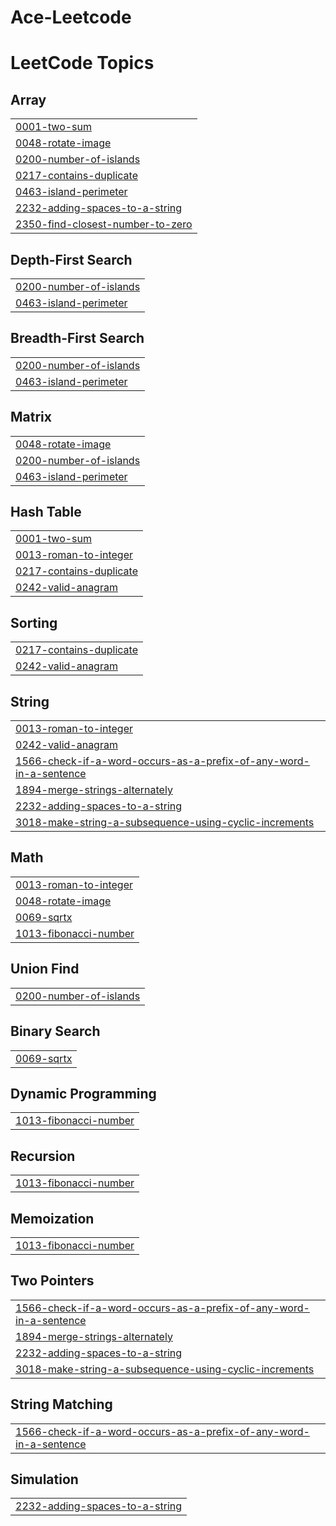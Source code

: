 # Ace-Leetcode
<!---LeetCode Topics Start-->
# LeetCode Topics
## Array
|  |
| ------- |
| [0001-two-sum](https://github.com/Aiyon860/Ace-Leetcode/tree/master/0001-two-sum) |
| [0048-rotate-image](https://github.com/Aiyon860/Ace-Leetcode/tree/master/0048-rotate-image) |
| [0200-number-of-islands](https://github.com/Aiyon860/Ace-Leetcode/tree/master/0200-number-of-islands) |
| [0217-contains-duplicate](https://github.com/Aiyon860/Ace-Leetcode/tree/master/0217-contains-duplicate) |
| [0463-island-perimeter](https://github.com/Aiyon860/Ace-Leetcode/tree/master/0463-island-perimeter) |
| [2232-adding-spaces-to-a-string](https://github.com/Aiyon860/Ace-Leetcode/tree/master/2232-adding-spaces-to-a-string) |
| [2350-find-closest-number-to-zero](https://github.com/Aiyon860/Ace-Leetcode/tree/master/2350-find-closest-number-to-zero) |
## Depth-First Search
|  |
| ------- |
| [0200-number-of-islands](https://github.com/Aiyon860/Ace-Leetcode/tree/master/0200-number-of-islands) |
| [0463-island-perimeter](https://github.com/Aiyon860/Ace-Leetcode/tree/master/0463-island-perimeter) |
## Breadth-First Search
|  |
| ------- |
| [0200-number-of-islands](https://github.com/Aiyon860/Ace-Leetcode/tree/master/0200-number-of-islands) |
| [0463-island-perimeter](https://github.com/Aiyon860/Ace-Leetcode/tree/master/0463-island-perimeter) |
## Matrix
|  |
| ------- |
| [0048-rotate-image](https://github.com/Aiyon860/Ace-Leetcode/tree/master/0048-rotate-image) |
| [0200-number-of-islands](https://github.com/Aiyon860/Ace-Leetcode/tree/master/0200-number-of-islands) |
| [0463-island-perimeter](https://github.com/Aiyon860/Ace-Leetcode/tree/master/0463-island-perimeter) |
## Hash Table
|  |
| ------- |
| [0001-two-sum](https://github.com/Aiyon860/Ace-Leetcode/tree/master/0001-two-sum) |
| [0013-roman-to-integer](https://github.com/Aiyon860/Ace-Leetcode/tree/master/0013-roman-to-integer) |
| [0217-contains-duplicate](https://github.com/Aiyon860/Ace-Leetcode/tree/master/0217-contains-duplicate) |
| [0242-valid-anagram](https://github.com/Aiyon860/Ace-Leetcode/tree/master/0242-valid-anagram) |
## Sorting
|  |
| ------- |
| [0217-contains-duplicate](https://github.com/Aiyon860/Ace-Leetcode/tree/master/0217-contains-duplicate) |
| [0242-valid-anagram](https://github.com/Aiyon860/Ace-Leetcode/tree/master/0242-valid-anagram) |
## String
|  |
| ------- |
| [0013-roman-to-integer](https://github.com/Aiyon860/Ace-Leetcode/tree/master/0013-roman-to-integer) |
| [0242-valid-anagram](https://github.com/Aiyon860/Ace-Leetcode/tree/master/0242-valid-anagram) |
| [1566-check-if-a-word-occurs-as-a-prefix-of-any-word-in-a-sentence](https://github.com/Aiyon860/Ace-Leetcode/tree/master/1566-check-if-a-word-occurs-as-a-prefix-of-any-word-in-a-sentence) |
| [1894-merge-strings-alternately](https://github.com/Aiyon860/Ace-Leetcode/tree/master/1894-merge-strings-alternately) |
| [2232-adding-spaces-to-a-string](https://github.com/Aiyon860/Ace-Leetcode/tree/master/2232-adding-spaces-to-a-string) |
| [3018-make-string-a-subsequence-using-cyclic-increments](https://github.com/Aiyon860/Ace-Leetcode/tree/master/3018-make-string-a-subsequence-using-cyclic-increments) |
## Math
|  |
| ------- |
| [0013-roman-to-integer](https://github.com/Aiyon860/Ace-Leetcode/tree/master/0013-roman-to-integer) |
| [0048-rotate-image](https://github.com/Aiyon860/Ace-Leetcode/tree/master/0048-rotate-image) |
| [0069-sqrtx](https://github.com/Aiyon860/Ace-Leetcode/tree/master/0069-sqrtx) |
| [1013-fibonacci-number](https://github.com/Aiyon860/Ace-Leetcode/tree/master/1013-fibonacci-number) |
## Union Find
|  |
| ------- |
| [0200-number-of-islands](https://github.com/Aiyon860/Ace-Leetcode/tree/master/0200-number-of-islands) |
## Binary Search
|  |
| ------- |
| [0069-sqrtx](https://github.com/Aiyon860/Ace-Leetcode/tree/master/0069-sqrtx) |
## Dynamic Programming
|  |
| ------- |
| [1013-fibonacci-number](https://github.com/Aiyon860/Ace-Leetcode/tree/master/1013-fibonacci-number) |
## Recursion
|  |
| ------- |
| [1013-fibonacci-number](https://github.com/Aiyon860/Ace-Leetcode/tree/master/1013-fibonacci-number) |
## Memoization
|  |
| ------- |
| [1013-fibonacci-number](https://github.com/Aiyon860/Ace-Leetcode/tree/master/1013-fibonacci-number) |
## Two Pointers
|  |
| ------- |
| [1566-check-if-a-word-occurs-as-a-prefix-of-any-word-in-a-sentence](https://github.com/Aiyon860/Ace-Leetcode/tree/master/1566-check-if-a-word-occurs-as-a-prefix-of-any-word-in-a-sentence) |
| [1894-merge-strings-alternately](https://github.com/Aiyon860/Ace-Leetcode/tree/master/1894-merge-strings-alternately) |
| [2232-adding-spaces-to-a-string](https://github.com/Aiyon860/Ace-Leetcode/tree/master/2232-adding-spaces-to-a-string) |
| [3018-make-string-a-subsequence-using-cyclic-increments](https://github.com/Aiyon860/Ace-Leetcode/tree/master/3018-make-string-a-subsequence-using-cyclic-increments) |
## String Matching
|  |
| ------- |
| [1566-check-if-a-word-occurs-as-a-prefix-of-any-word-in-a-sentence](https://github.com/Aiyon860/Ace-Leetcode/tree/master/1566-check-if-a-word-occurs-as-a-prefix-of-any-word-in-a-sentence) |
## Simulation
|  |
| ------- |
| [2232-adding-spaces-to-a-string](https://github.com/Aiyon860/Ace-Leetcode/tree/master/2232-adding-spaces-to-a-string) |
<!---LeetCode Topics End-->